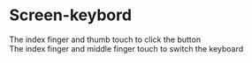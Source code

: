 # Screen-keybord
The index finger and thumb touch to click the button</br>
The index finger and middle finger touch to switch the keyboard
